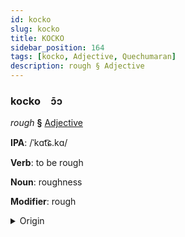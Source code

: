 ```yaml
---
id: kocko
slug: kocko
title: KOCKO
sidebar_position: 164
tags: [kocko, Adjective, Quechumaran]
description: rough § Adjective
---
```


### kocko&emsp;<span kind="abugida">ɔ̄ɔ</span>

*rough* **§** [Adjective](../../tags/Adjective)

**IPA**: /ˈkɑt͡ɕ.kɑ/

**Verb**: to be rough

**Noun**: roughness

**Modifier**: rough

<details>
    <summary>Origin</summary>
    Quechua qhachqa <br/>
    <em>Quechumaran Language Family</em>
</details>